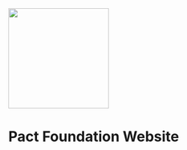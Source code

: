 <img src="https://github.com/pact-foundation/pact-logo/blob/master/media/logo-black.png" width="200">

# Pact Foundation Website

